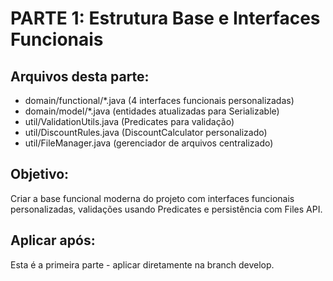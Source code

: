 # PARTE 1: Estrutura Base e Interfaces Funcionais

## Arquivos desta parte:
- domain/functional/*.java (4 interfaces funcionais personalizadas)
- domain/model/*.java (entidades atualizadas para Serializable)
- util/ValidationUtils.java (Predicates para validação)
- util/DiscountRules.java (DiscountCalculator personalizado)
- util/FileManager.java (gerenciador de arquivos centralizado)

## Objetivo:
Criar a base funcional moderna do projeto com interfaces funcionais personalizadas, validações usando Predicates e persistência com Files API.

## Aplicar após:
Esta é a primeira parte - aplicar diretamente na branch develop.